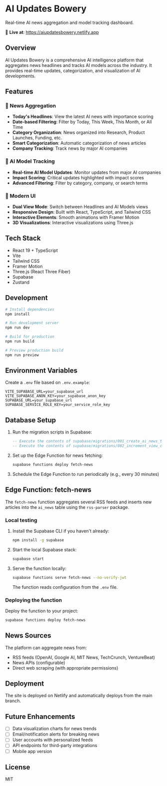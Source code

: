 # AI Updates Bowery

Real-time AI news aggregation and model tracking dashboard.

🚀 **Live at**: https://aiupdatesbowery.netlify.app

## Overview

AI Updates Bowery is a comprehensive AI intelligence platform that aggregates news headlines and tracks AI models across the industry. It provides real-time updates, categorization, and visualization of AI developments.

## Features

### 📰 News Aggregation
- **Today's Headlines**: View the latest AI news with importance scoring
- **Date-based Filtering**: Filter by Today, This Week, This Month, or All Time
- **Category Organization**: News organized into Research, Product Launches, Funding, etc.
- **Smart Categorization**: Automatic categorization of news articles
- **Company Tracking**: Track news by major AI companies

### 🤖 AI Model Tracking
- **Real-time AI Model Updates**: Monitor updates from major AI companies
- **Impact Scoring**: Critical updates highlighted with impact scores
- **Advanced Filtering**: Filter by category, company, or search terms

### 🎨 Modern UI
- **Dual View Mode**: Switch between Headlines and AI Models views
- **Responsive Design**: Built with React, TypeScript, and Tailwind CSS
- **Interactive Elements**: Smooth animations with Framer Motion
- **3D Visualizations**: Interactive visualizations using Three.js

## Tech Stack

- React 19 + TypeScript
- Vite
- Tailwind CSS
- Framer Motion
- Three.js (React Three Fiber)
- Supabase
- Zustand

## Development

```bash
# Install dependencies
npm install

# Run development server
npm run dev

# Build for production
npm run build

# Preview production build
npm run preview
```

## Environment Variables

Create a `.env` file based on `.env.example`:

```env
VITE_SUPABASE_URL=your_supabase_url
VITE_SUPABASE_ANON_KEY=your_supabase_anon_key
SUPABASE_URL=your_supabase_url
SUPABASE_SERVICE_ROLE_KEY=your_service_role_key
```

## Database Setup

1. Run the migration scripts in Supabase:
   ```sql
   -- Execute the contents of supabase/migrations/001_create_ai_news_table.sql
   -- Execute the contents of supabase/migrations/002_increment_view_count_function.sql
   ```

2. Set up the Edge Function for news fetching:
   ```bash
   supabase functions deploy fetch-news
   ```

3. Schedule the Edge Function to run periodically (e.g., every 30 minutes)

## Edge Function: fetch-news

The `fetch-news` function aggregates several RSS feeds and inserts new articles
into the `ai_news` table using the `rss-parser` package.

### Local testing

1. Install the Supabase CLI if you haven't already:
   ```bash
   npm install -g supabase
   ```
2. Start the local Supabase stack:
   ```bash
   supabase start
   ```
3. Serve the function locally:
   ```bash
   supabase functions serve fetch-news --no-verify-jwt
   ```
   The function reads configuration from the `.env` file.

### Deploying the function

Deploy the function to your project:

```bash
supabase functions deploy fetch-news
```

## News Sources

The platform can aggregate news from:
- RSS feeds (OpenAI, Google AI, MIT News, TechCrunch, VentureBeat)
- News APIs (configurable)
- Direct web scraping (with appropriate permissions)

## Deployment

The site is deployed on Netlify and automatically deploys from the main branch.

## Future Enhancements

- [ ] Data visualization charts for news trends
- [ ] Email/notification alerts for breaking news
- [ ] User accounts with personalized feeds
- [ ] API endpoints for third-party integrations
- [ ] Mobile app version

## License

MIT